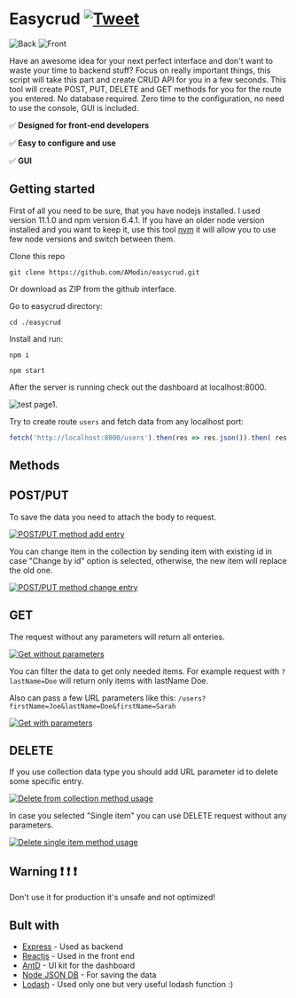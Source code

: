 # Easycrud [![Tweet](https://img.shields.io/twitter/url/http/shields.io.svg?style=social)](https://twitter.com/intent/tweet?text=Create%20CRUD%20for%20your%20next%20front-end%20application%20in%20a%20seconds%20&url=https://github.com/AModin/easycrud&hashtags=expressjs,reactjs,front-end,mockserver,CRUD)

![Back](https://img.shields.io/badge/back%20end-express.js-%2390c53f.svg)
![Front](https://img.shields.io/badge/front%20end-reactjs-%2361dafb.svg)

Have an awesome idea for your next perfect interface and don't want to waste your time to backend stuff? 
Focus on really important things, this script will take this part and create CRUD API for you in a few seconds. This tool will create POST, PUT, DELETE and GET methods for you for the route you entered. No database required. Zero time to the configuration, no need to use the console, GUI is included.

:white_check_mark: **Designed for front-end developers**

:white_check_mark: **Easy to configure and use**

:white_check_mark: **GUI**

## Getting started
First of all you need to be sure, that you have nodejs installed. I used version 11.1.0 and npm version 6.4.1. If you have an older node
version installed and you want to keep it, use this tool [nvm](https://github.com/creationix/nvm) it will allow you to use few node versions and switch between them.

Clone this repo 

```git clone https://github.com/AModin/easycrud.git```

Or download as ZIP from the github interface.

Go to easycrud directory:

```cd ./easycrud```

Install and run:

```npm i```

```npm start```

After the server is running check out the dashboard at localhost:8000.

![test page1](https://user-images.githubusercontent.com/15379788/50058292-3ef58000-0187-11e9-882b-571ce3a0ca22.png).

Try to create route `users` and fetch data from any localhost port:

```javascript
fetch('http://localhost:8000/users').then(res => res.json()).then( res => console.log(res))
```

## Methods

## POST/PUT
To save the data you need to attach the body to request.

[![POST/PUT method add entry](https://user-images.githubusercontent.com/15379788/48933035-bc72fb00-ef0f-11e8-9140-a13d84815d53.png)](https://www.youtube.com/watch?v=8eTPd63SDOo)

You can change item in the collection by sending item with existing id in case "Change by id" option is selected,
otherwise, the new item will replace the old one.

[![POST/PUT method change entry](https://user-images.githubusercontent.com/15379788/48933034-bbda6480-ef0f-11e8-8688-cb94ffcb90fe.png)](https://www.youtube.com/watch?v=M3DNh1jdH_Y)

## GET

The request without any parameters will return all enteries. 

[![Get without parameters](https://user-images.githubusercontent.com/15379788/48933032-bbda6480-ef0f-11e8-8edc-fb3d9f3e1baf.png)](https://www.youtube.com/watch?v=4rVxLHxpzQY)

You can filter the data to get only needed items.
For example request with `?lastName=Doe` will return only items with lastName Doe.

Also can pass a few URL parameters like this: `/users?firstName=Joe&lastName=Doe&firstName=Sarah`

[![Get with parameters](https://user-images.githubusercontent.com/15379788/48933031-bbda6480-ef0f-11e8-8d7c-0d456726d94d.png)](https://www.youtube.com/watch?v=OpBUUq9TCmE)

## DELETE

If you use collection data type you should add URL parameter id to delete some specific entry.

[![Delete from collection method usage](https://user-images.githubusercontent.com/15379788/48933036-bda42800-ef0f-11e8-9112-000d9d38d70d.png)](https://www.youtube.com/watch?v=SmaGp4QhNyQ)

In case you selected "Single item" you can use DELETE request without any parameters.

[![Delete single item method usage](https://user-images.githubusercontent.com/15379788/48933030-bbda6480-ef0f-11e8-9973-e02953d2a703.png)](https://www.youtube.com/watch?v=fcEdUkU5wRg)

## Warning :exclamation: :exclamation: :exclamation:

Don't use it for production it's unsafe and not optimized!

## Bult with
* [Express](https://github.com/expressjs) - Used as backend
* [Reactjs](https://reactjs.org/) - Used in the front end
* [AntD](https://ant.design/) - UI kit for the dashboard
* [Node JSON DB](https://github.com/Belphemur/node-json-db) - For saving the data
* [Lodash](https://lodash.com/) - Used only one but very useful lodash function :)

